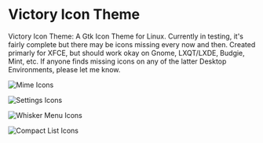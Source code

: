 # Victory Icon Theme

Victory Icon Theme: A Gtk Icon Theme for Linux. Currently in testing, it's fairly complete but there may be icons missing every now and then. Created primarly for XFCE, but should work okay on Gnome, LXQT/LXDE, Budgie, Mint, etc. If anyone finds missing icons on any of the latter Desktop Environments, please let me know.

![Mime Icons](https://i.imgur.com/elvAHeC.png "Mime Icons")

![Settings Icons](https://i.imgur.com/7iBiQeg.png "Settings Icons")

![Whisker Menu Icons](https://i.imgur.com/k7LjPX5.png "Whisker Menu Icons")

![Compact List Icons](https://i.imgur.com/8f01jEz.png "Compact/Detailed List Icons")
